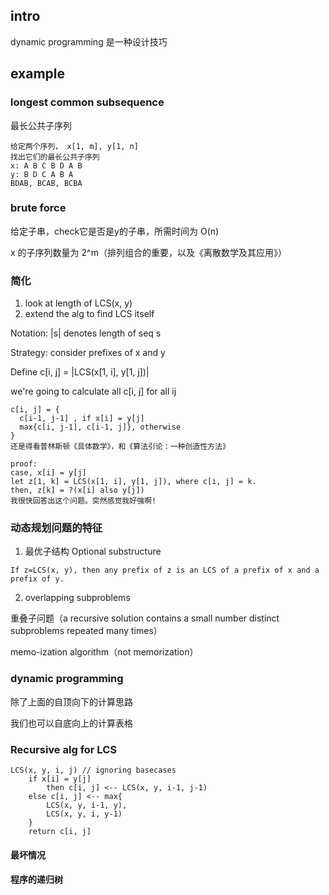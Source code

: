 ## intro

dynamic programming 是一种设计技巧



## example

### longest common subsequence

最长公共子序列

```
给定两个序列， x[1, m], y[1, n]
找出它们的最长公共子序列
x: A B C B D A B
y: B D C A B A
BDAB, BCAB, BCBA
```

### brute force

给定子串，check它是否是y的子串，所需时间为 O(n)

x 的子序列数量为 2^m（排列组合的重要，以及《离散数学及其应用》）

### 简化

1. look at length of LCS(x, y)
2. extend the alg to find LCS itself

Notation: |s| denotes length of seq s

Strategy: consider prefixes of x and y

Define c[i, j] = |LCS(x[1, i], y[1, j])|

we're going to calculate all c[i, j] for all ij

```
c[i, j] = {
  c[i-1, j-1] , if x[i] = y[j]
  max{c[i, j-1], c[i-1, j]}, otherwise
}
还是得看普林斯顿《具体数学》，和《算法引论：一种创造性方法》
```

```
proof:
case, x[i] = y[j]
let z[1, k] = LCS(x[1, i], y[1, j]), where c[i, j] = k.
then, z[k] = ?(x[i] also y[j])
我很快回答出这个问题。突然感觉我好强啊!
```

### 动态规划问题的特征

1. 最优子结构 Optional substructure



```
If z=LCS(x, y), then any prefix of z is an LCS of a prefix of x and a prefix of y.
```

2. overlapping subproblems

重叠子问题（a recursive solution contains a small number distinct subproblems repeated many times）

memo-ization algorithm（not memorization）

### dynamic programming

除了上面的自顶向下的计算思路

我们也可以自底向上的计算表格

### Recursive alg for LCS

```
LCS(x, y, i, j) // ignoring basecases
	if x[i] = y[j]
		then c[i, j] <-- LCS(x, y, i-1, j-1)
	else c[i, j] <-- max{
    	LCS(x, y, i-1, y),
    	LCS(x, y, i, y-1)
	}
	return c[i, j]
```

#### 最坏情况



#### 程序的递归树







